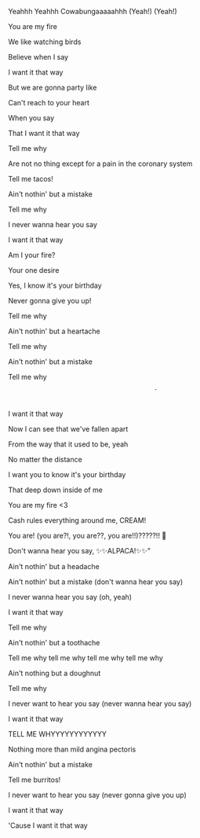 Yeahhh Yeahhh Cowabungaaaaahhh (Yeah!) (Yeah!) 

You are my fire

We like watching birds

Believe when I say

I want it that way

But we are gonna party like

Can't reach to your heart

When you say

That I want it that way

Tell me why

Are not no thing except for a pain in the coronary system

Tell me tacos!

Ain't nothin' but a mistake

Tell me why

I never wanna hear you say

I want it that way

Am I your fire?

Your one desire

Yes, I know it's your birthday

Never gonna give you up!

Tell me why

Ain't nothin' but a heartache

Tell me why

Ain't nothin' but a mistake

Tell me why

<marquee width="60%" direction="left" height="30px">Tell me why!</marquee>

I want it that way

Now I can see that we've fallen apart

From the way that it used to be, yeah

No matter the distance

I want you to know it's your birthday

That deep down inside of me

You are my fire <3

Cash rules everything around me, CREAM!

You are! (you are?!, you are??, you are!!)?????!! 🤨

Don't wanna hear you say, ✨✨ALPACA!✨✨"

Ain't nothin' but a headache

Ain't nothin' but a mistake (don't wanna hear you say)

I never wanna hear you say (oh, yeah)

I want it that way

Tell me why

Ain't nothin' but a toothache 

Tell me why tell me why tell me why tell me why

Ain't nothing but a doughnut

Tell me why

I never want to hear you say (never wanna hear you say)

I want it that way

TELL ME WHYYYYYYYYYYYY

Nothing more than mild angina pectoris

Ain't nothin' but a mistake

Tell me burritos!

I never want to hear you say (never gonna give you up)

I want it that way

'Cause I want it that way

